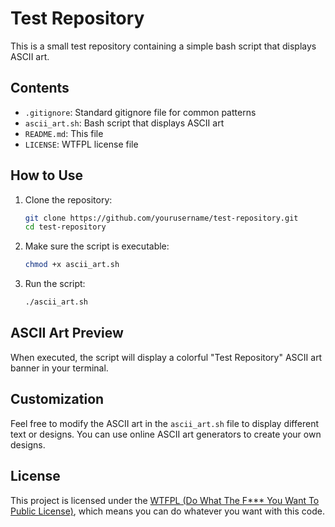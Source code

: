 # Test Repository

This is a small test repository containing a simple bash script that displays ASCII art.

## Contents

- `.gitignore`: Standard gitignore file for common patterns
- `ascii_art.sh`: Bash script that displays ASCII art
- `README.md`: This file
- `LICENSE`: WTFPL license file

## How to Use

1. Clone the repository:
   ```bash
   git clone https://github.com/yourusername/test-repository.git
   cd test-repository
   ```

2. Make sure the script is executable:
   ```bash
   chmod +x ascii_art.sh
   ```

3. Run the script:
   ```bash
   ./ascii_art.sh
   ```

## ASCII Art Preview

When executed, the script will display a colorful "Test Repository" ASCII art banner in your terminal.

## Customization

Feel free to modify the ASCII art in the `ascii_art.sh` file to display different text or designs. You can use online ASCII art generators to create your own designs.

## License

This project is licensed under the [WTFPL (Do What The F*** You Want To Public License)](LICENSE), which means you can do whatever you want with this code. 